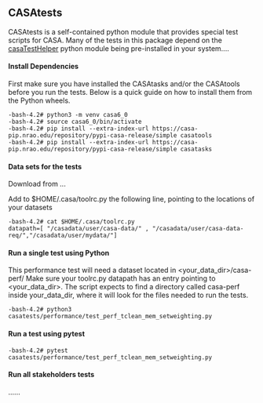 ## CASAtests

CASAtests is a self-contained python module that provides special test scripts for CASA. Many of the tests in this package depend on the [casaTestHelper](https://open-bitbucket.nrao.edu/projects/CASA/repos/casa6/browse) python module being pre-installed in your system....

#### Install Dependencies

First make sure you have installed the CASAtasks and/or the CASAtools before you run the tests. Below is a quick guide on how to install
them from the Python wheels.
```
-bash-4.2# python3 -m venv casa6_0
-bash-4.2# source casa6_0/bin/activate
-bash-4.2# pip install --extra-index-url https://casa-pip.nrao.edu/repository/pypi-casa-release/simple casatools
-bash-4.2# pip install --extra-index-url https://casa-pip.nrao.edu/repository/pypi-casa-release/simple casatasks
```

#### Data sets for the tests

Download from ...

Add to $HOME/.casa/toolrc.py the following line, pointing to the locations of your datasets
```
-bash-4.2# cat $HOME/.casa/toolrc.py
datapath=[ "/casadata/user/casa-data/" , "/casadata/user/casa-data-req/","/casadata/user/mydata/"]
```

#### Run a single test using Python

This performance test will need a dataset located in <your_data_dir>/casa-perf/
Make sure your toolrc.py datapath has an entry pointing to <your_data_dir>. The script expects to find
a directory called casa-perf inside your_data_dir, where it will look for the files needed
to run the tests.


```
-bash-4.2# python3 casatests/performance/test_perf_tclean_mem_setweighting.py
```

#### Run a test using pytest
```
-bash-4.2# pytest casatests/performance/test_perf_tclean_mem_setweighting.py 
```

#### Run all stakeholders tests

......






